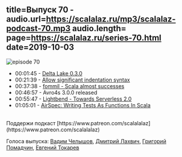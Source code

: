 title=Выпуск 70 - 
audio.url=https://scalalaz.ru/mp3/scalalaz-podcast-70.mp3
audio.length=
page=https://scalalaz.ru/series-70.html
date=2019-10-03
----
![episode 70](https://scalalaz.ru/img/episode70.jpg)

* 00:01:45 - [Delta Lake 0.3.0](https://databricks.com/blog/2019/08/02/announcing-delta-lake-0-3-0-release.html) 
* 00:21:39 - [Allow significant indentation syntax](https://github.com/lampepfl/dotty/pull/7083) 
* 00:37:38 - [fommil - Scala almost successes](https://medium.com/@fommil/scala-almost-succeeded-c3b1028b02c5)
* 00:46:57 - Avro4s 3.0.0 released
* 00:55:47 - [Lightbend - Towards Serverless 2.0](https://github.com/cloudstateio/cloudstate/) 
* 01:05:01 - [AirSpec: Writing Tests As Functions In Scala](https://medium.com/airframe/airspec-bbc8d4369157)

<br/>
Поддержи подкаст [https://www.patreon.com/scalalalaz](https://www.patreon.com/scalalalaz)
<br/>

Голоса выпуска:
[Вадим Челышов](http://github.com/dos65),
[Дмитрий Лахвич](https://github.com/ReiReiRei),
[Григорий Помадчин](https://github.com/pomadchin),
[Евгений Токарев](https://twitter.com/strobegen)

